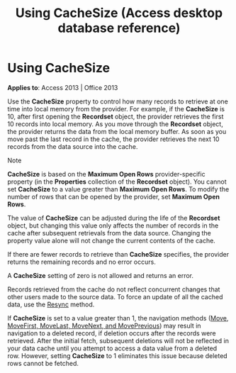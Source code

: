 ﻿---
title: Using CacheSize (Access desktop database reference)
TOCTitle: Using CacheSize
ms:assetid: b1677a9f-f22f-9456-0d2a-1ef7cf81bbdf
ms:mtpsurl: https://msdn.microsoft.com/library/JJ249846(v=office.15)
ms:contentKeyID: 48547148
ms.date: 09/18/2015
mtps_version: v=office.15
---

# Using CacheSize


**Applies to**: Access 2013 | Office 2013

Use the **CacheSize** property to control how many records to retrieve at one time into local memory from the provider. For example, if the **CacheSize** is 10, after first opening the **Recordset** object, the provider retrieves the first 10 records into local memory. As you move through the **Recordset** object, the provider returns the data from the local memory buffer. As soon as you move past the last record in the cache, the provider retrieves the next 10 records from the data source into the cache.


> [!NOTE]
> <P><STRONG>CacheSize</STRONG> is based on the <STRONG>Maximum Open Rows</STRONG> provider-specific property (in the <STRONG>Properties</STRONG> collection of the <STRONG>Recordset</STRONG> object). You cannot set <STRONG>CacheSize</STRONG> to a value greater than <STRONG>Maximum Open Rows</STRONG>. To modify the number of rows that can be opened by the provider, set <STRONG>Maximum Open Rows</STRONG>.</P>



The value of **CacheSize** can be adjusted during the life of the **Recordset** object, but changing this value only affects the number of records in the cache after subsequent retrievals from the data source. Changing the property value alone will not change the current contents of the cache.

If there are fewer records to retrieve than **CacheSize** specifies, the provider returns the remaining records and no error occurs.

A **CacheSize** setting of zero is not allowed and returns an error.

Records retrieved from the cache do not reflect concurrent changes that other users made to the source data. To force an update of all the cached data, use the [Resync](resync-method-ado.md) method.

If **CacheSize** is set to a value greater than 1, the navigation methods ([Move](move-method-ado.md), [MoveFirst, MoveLast, MoveNext, and MovePrevious](movefirst-movelast-movenext-and-moveprevious-methods-ado.md)) may result in navigation to a deleted record, if deletion occurs after the records were retrieved. After the initial fetch, subsequent deletions will not be reflected in your data cache until you attempt to access a data value from a deleted row. However, setting **CacheSize** to 1 eliminates this issue because deleted rows cannot be fetched.

